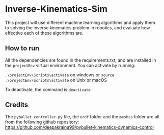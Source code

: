# Inverse-Kinematics-Sim
This project will use different machine learning algorithms and apply them to solving the inverse kinematics problem in robotics, and evaluate how effective each of these algorithms are.

## How to run
All the dependencies are found in the requirements.txt, and are installed in the `projectEnv` virtual environment. You can activate by running:

`.\projectEnv\Scripts\activate` on windows
or
`source .\projectEnv\Scripts\activate` on Unix or macOS

To deactivate, the command is `deactivate`.

## Credits
The `pybullet_controller.py` file, the `urdf` folder and the `meshes` folder are all from the following github repository: https://github.com/deepakraina99/pybullet-kinematics-dynamics-control